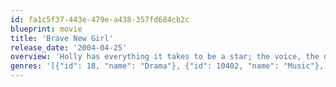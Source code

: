 ```yaml
---
id: fa1c5f37-443e-479e-a438-357fd684cb2c
blueprint: movie
title: 'Brave New Girl'
release_date: '2004-04-25'
overview: 'Holly has everything it takes to be a star; the voice, the dream and the dedication, but she lacks the means to break away from her humble Texas upbringing. Then she gets the chance to attend an art and music school on the East coast and her future suddenly looks bright. But the road to stardom is a bumpy one.'
genres: '[{"id": 18, "name": "Drama"}, {"id": 10402, "name": "Music"}, {"id": 10751, "name": "Family"}]'
---
```

